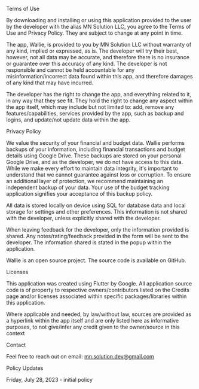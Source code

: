 
Terms of Use

By downloading and installing or using this application provided to the user by the developer with the alias MN Solution LLC, you agree to the Terms of Use and Privacy Policy. They are subject to change at any point in time.

The app, Wallie, is provided to you by MN Solution LLC without warranty of any kind, implied or expressed, as is. The developer will try their best, however, not all data may be accurate, and therefore there is no insurance or guarantee over this accuracy of any kind. The developer is not responsible and cannot be held accountable for any misinformation/incorrect data found within this app, and therefore damages of any kind that may have incurred.

The developer has the right to change the app, and everything related to it, in any way that they see fit. They hold the right to change any aspect within the app itself, which may include but not limited to: add, remove any features/capabilities, services provided by the app, such as backup and logins, and update/not update data within the app.

Privacy Policy

We value the security of your financial and budget data. Wallie performs backups of your information, including financial transactions and budget details using Google Drive. These backups are stored on your personal Google Drive, and as the developer, we do not have access to this data. While we make every effort to maintain data integrity, it's important to understand that we cannot guarantee against loss or corruption. To ensure an additional layer of protection, we recommend maintaining an independent backup of your data. Your use of the budget tracking application signifies your acceptance of this backup policy.

All data is stored locally on device using SQL for database data and local storage for settings and other preferences. This information is not shared with the developer, unless explicitly shared with the developer.

When leaving feedback for the developer, only the information provided is shared. Any notes/rating/feedback provided in the form will be sent to the developer. The information shared is stated in the popup within the application.

Wallie is an open source project. The source code is available on GitHub.

Licenses

This application was created using Flutter by Google. All application source code is of property to respective owners/contributors listed on the Credits page and/or licenses associated within specific packages/libraries within this application.

Where applicable and needed, by law/without law, sources are provided as a hyperlink within the app itself and are only listed here as informative purposes, to not give/infer any credit given to the owner/source in this context


Contact

Feel free to reach out on email: mn.solution.dev@gmail.com

Policy Updates

Friday, July 28, 2023 - initial policy